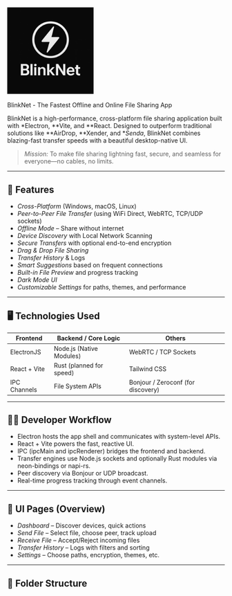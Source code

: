 # <p align="center">
  <img src="https://raw.githubusercontent.com/ProdevappOFFICIAL/BlinkNet/refs/heads/main/BlinkNetLogo.png" alt="BlinkNet Logo" width="200"/>
</p>

 BlinkNet - The Fastest Offline and Online File Sharing App

BlinkNet is a high-performance, cross-platform file sharing application built with *Electron, **Vite, and **React. Designed to outperform traditional solutions like **AirDrop, **Xender, and **Senda*, BlinkNet combines blazing-fast transfer speeds with a beautiful desktop-native UI.

> *Mission:* To make file sharing lightning fast, secure, and seamless for everyone—no cables, no limits.

---

## 🚀 Features

- *Cross-Platform* (Windows, macOS, Linux)
- *Peer-to-Peer File Transfer* (using WiFi Direct, WebRTC, TCP/UDP sockets)
- *Offline Mode* – Share without internet
- *Device Discovery* with Local Network Scanning
- *Secure Transfers* with optional end-to-end encryption
- *Drag & Drop File Sharing*
- *Transfer History* & Logs
- *Smart Suggestions* based on frequent connections
- *Built-in File Preview* and progress tracking
- *Dark Mode UI*
- *Customizable Settings* for paths, themes, and performance

---

## 🖥 Technologies Used

| Frontend          | Backend / Core Logic         | Others                          |
|------------------|------------------------------|----------------------------------|
| ElectronJS        | Node.js (Native Modules)     | WebRTC / TCP Sockets             |
| React + Vite      | Rust (planned for speed)     | Tailwind CSS                     |
| IPC Channels      | File System APIs             | Bonjour / Zeroconf (for discovery) |

---

## 🧑‍💻 Developer Workflow

- Electron hosts the app shell and communicates with system-level APIs.
- React + Vite powers the fast, reactive UI.
- IPC (ipcMain and ipcRenderer) bridges the frontend and backend.
- Transfer engines use Node.js sockets and optionally Rust modules via neon-bindings or napi-rs.
- Peer discovery via Bonjour or UDP broadcast.
- Real-time progress tracking through event channels.

---

## 📸 UI Pages (Overview)

- *Dashboard* – Discover devices, quick actions
- *Send File* – Select file, choose peer, track upload
- *Receive File* – Accept/Reject incoming files
- *Transfer History* – Logs with filters and sorting
- *Settings* – Choose paths, encryption, themes, etc.

---

## 📁 Folder Structure

